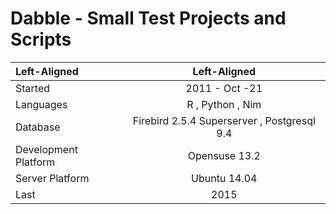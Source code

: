 Dabble - Small Test Projects and Scripts
==========================================


| Left-Aligned           | Left-Aligned                                    | 
|:---------------------- |:-----------------------------------------------:| 
| Started                | 2011 - Oct -21                                  |
| Languages              | R , Python , Nim                                | 
| Database               | Firebird 2.5.4 Superserver , Postgresql 9.4     |
| Development Platform   | Opensuse 13.2                                   |
| Server Platform        | Ubuntu 14.04                                    | 
| Last                   | 2015                                            |


